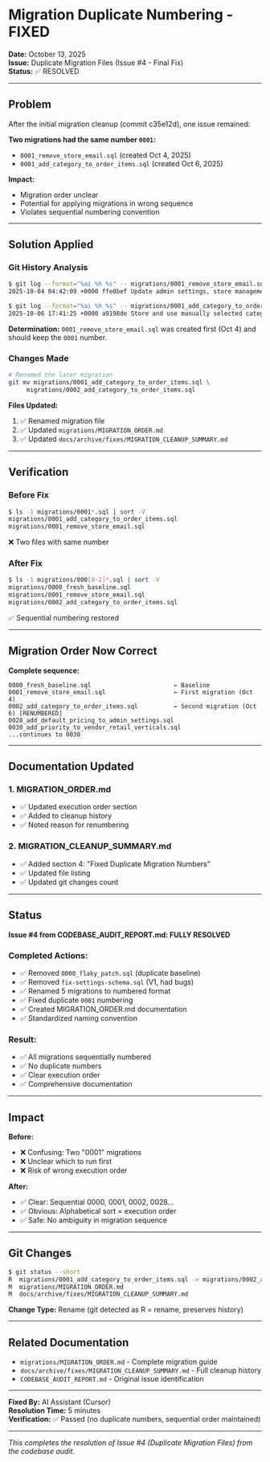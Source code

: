 # Migration Duplicate Numbering - FIXED

**Date:** October 13, 2025  
**Issue:** Duplicate Migration Files (Issue #4 - Final Fix)  
**Status:** ✅ RESOLVED

---

## Problem

After the initial migration cleanup (commit c35e12d), one issue remained:

**Two migrations had the same number `0001`:**
- `0001_remove_store_email.sql` (created Oct 4, 2025)
- `0001_add_category_to_order_items.sql` (created Oct 6, 2025)

**Impact:** 
- Migration order unclear
- Potential for applying migrations in wrong sequence
- Violates sequential numbering convention

---

## Solution Applied

### Git History Analysis

```bash
$ git log --format="%ai %h %s" -- migrations/0001_remove_store_email.sql | head -1
2025-10-04 04:42:09 +0000 ffe0bef Update admin settings, store management...

$ git log --format="%ai %h %s" -- migrations/0001_add_category_to_order_items.sql | head -1
2025-10-06 17:41:25 +0000 a9198de Store and use manually selected category...
```

**Determination:** `0001_remove_store_email.sql` was created first (Oct 4) and should keep the `0001` number.

### Changes Made

```bash
# Renamed the later migration
git mv migrations/0001_add_category_to_order_items.sql \
     migrations/0002_add_category_to_order_items.sql
```

**Files Updated:**
1. ✅ Renamed migration file
2. ✅ Updated `migrations/MIGRATION_ORDER.md`
3. ✅ Updated `docs/archive/fixes/MIGRATION_CLEANUP_SUMMARY.md`

---

## Verification

### Before Fix
```bash
$ ls -1 migrations/0001*.sql | sort -V
migrations/0001_add_category_to_order_items.sql
migrations/0001_remove_store_email.sql
```
❌ Two files with same number

### After Fix
```bash
$ ls -1 migrations/000[0-2]*.sql | sort -V
migrations/0000_fresh_baseline.sql
migrations/0001_remove_store_email.sql
migrations/0002_add_category_to_order_items.sql
```
✅ Sequential numbering restored

---

## Migration Order Now Correct

**Complete sequence:**
```
0000_fresh_baseline.sql                       ← Baseline
0001_remove_store_email.sql                   ← First migration (Oct 4)
0002_add_category_to_order_items.sql          ← Second migration (Oct 6) [RENUMBERED]
0028_add_default_pricing_to_admin_settings.sql
0030_add_priority_to_vendor_retail_verticals.sql
...continues to 0038
```

---

## Documentation Updated

### 1. MIGRATION_ORDER.md
- ✅ Updated execution order section
- ✅ Added to cleanup history
- ✅ Noted reason for renumbering

### 2. MIGRATION_CLEANUP_SUMMARY.md
- ✅ Added section 4: "Fixed Duplicate Migration Numbers"
- ✅ Updated file listing
- ✅ Updated git changes count

---

## Status

**Issue #4 from CODEBASE_AUDIT_REPORT.md: FULLY RESOLVED**

### Completed Actions:
- ✅ Removed `0000_flaky_patch.sql` (duplicate baseline)
- ✅ Removed `fix-settings-schema.sql` (V1, had bugs)
- ✅ Renamed 5 migrations to numbered format
- ✅ Fixed duplicate `0001` numbering
- ✅ Created MIGRATION_ORDER.md documentation
- ✅ Standardized naming convention

### Result:
- ✅ All migrations sequentially numbered
- ✅ No duplicate numbers
- ✅ Clear execution order
- ✅ Comprehensive documentation

---

## Impact

**Before:**
- ❌ Confusing: Two "0001" migrations
- ❌ Unclear which to run first
- ❌ Risk of wrong execution order

**After:**
- ✅ Clear: Sequential 0000, 0001, 0002, 0028...
- ✅ Obvious: Alphabetical sort = execution order
- ✅ Safe: No ambiguity in migration sequence

---

## Git Changes

```bash
$ git status --short
R  migrations/0001_add_category_to_order_items.sql -> migrations/0002_add_category_to_order_items.sql
M  migrations/MIGRATION_ORDER.md
M  docs/archive/fixes/MIGRATION_CLEANUP_SUMMARY.md
```

**Change Type:** Rename (git detected as R = rename, preserves history)

---

## Related Documentation

- `migrations/MIGRATION_ORDER.md` - Complete migration guide
- `docs/archive/fixes/MIGRATION_CLEANUP_SUMMARY.md` - Full cleanup history
- `CODEBASE_AUDIT_REPORT.md` - Original issue identification

---

**Fixed By:** AI Assistant (Cursor)  
**Resolution Time:** 5 minutes  
**Verification:** ✅ Passed (no duplicate numbers, sequential order maintained)

---

*This completes the resolution of Issue #4 (Duplicate Migration Files) from the codebase audit.*


